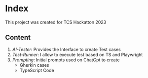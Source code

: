 # Index

This project was created for TCS Hackatton 2023

## Content

1. *AI-Tester*: Provides the Interface to create Test cases
1. *Test-Runner*: I allow to execute test based on TS and Playwright
1. *Prompting*: Initial prompts used on ChatGpt to create
    - Gherkin cases
    - TypeScript Code
